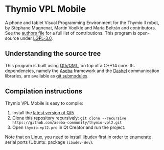 # Thymio VPL Mobile

A phone and tablet Visual Programming Environment for the Thymio II robot, by Stéphane Magnenat, Martin Voelkle and Maria Beltrán and contributors.
See the [authors file](AUTHORS.md) for a full list of contributions.
This program is open-source under [LGPL-3.0](LICENSE.txt).

## Understanding the source tree

This program is built using [Qt5/QML](https://www.qt.io/), on top of a C++14 core.
Its dependencies, namely the [Aseba](https://github.com/aseba-community/aseba/) framework and the [Dashel](https://github.com/aseba-community/dashel) communication libraries, are available as [git submodules](https://git-scm.com/docs/git-submodule).

## Compilation instructions

Thymio VPL Mobile is easy to compile:
1. Install the [latest version of Qt5](https://www.qt.io/download-open-source/).
2. Clone this repository recursively:
   `git clone --recursive https://github.com/aseba-community/thymio-vpl2.git`
3. Open `thymio-vpl2.pro` in Qt Creator and run the project.

Note that on Linux, you need to install libudev first in order to enumerate serial ports (Ubuntu: package `libudev-dev`).

